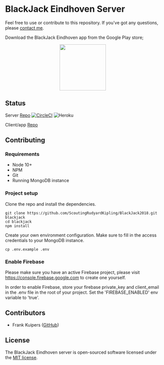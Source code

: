 # BlackJack Eindhoven Server

Feel free to use or contribute to this repository. If you've got any questions, please [contact me](mailto:frank@rudyardkipling.nl).

Download the BlackJack Eindhoven app from the Google Play store;
<p align="center"><a href="https://play.google.com/store/apps/details?id=com.engency.blackjack"><img src="https://play.google.com/intl/en_us/badges/static/images/badges/en_badge_web_generic.png" width="150px"></a></p>

## Status

Server [Repo](https://github.com/ScoutingRudyardKipling/BlackJack2018)
[![CircleCI](https://circleci.com/gh/ScoutingRudyardKipling/BlackJack2018/tree/master.svg?style=shield&circle-token=3a2d09cb6aade9626d38414ef910b775c5cf5e06)](https://app.circleci.com/pipelines/github/ScoutingRudyardKipling/BlackJack2018)
![Heroku](https://heroku-badge.herokuapp.com/?app=blackjackeindhoven)

Client/app [Repo](https://github.com/ScoutingRudyardKipling/BlackJack2018_client)

## Contributing

### Requirements

- Node 10+
- NPM
- Git
- Running MongoDB instance

### Project setup

Clone the repo and install the dependencies.

```
git clone https://github.com/ScoutingRudyardKipling/BlackJack2018.git blackjack
cd blackjack
npm install
```

Create your own environment configuration. Make sure to fill in the access credentials to your MongoDB instance.
```
cp .env.example .env
```

### Enable Firebase

Please make sure you have an active Firebase project, please visit https://console.firebase.google.com to create one yourself.

In order to enable Firebase, store your firebase private_key and client_email in the .env file in the root of your project. Set the 'FIREBASE_ENABLED' env variable to 'true'.


## Contributors

- Frank Kuipers ([GitHub](https://github.com/frankkuipers))

## License

The BlackJack Eindhoven server is open-sourced software licensed under the [MIT license](https://opensource.org/licenses/MIT).
